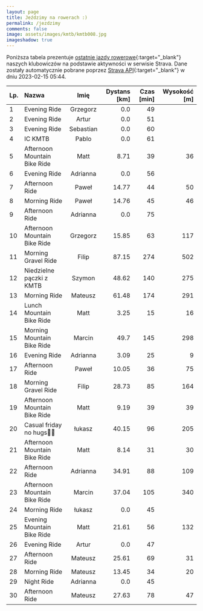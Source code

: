 ```yaml
---
layout: page
title: Jeździmy na rowerach :)
permalink: /jezdzimy
comments: false
image: assets/images/kmtb/kmtb008.jpg
imageshadow: true
---
```


Poniższa tabela prezentuje [ostatnie jazdy rowerowe](https://www.strava.com/clubs/336381){:target="_blank"} naszych klubowiczów na podstawie aktywności w serwisie Strava. Dane zostały automatycznie pobrane poprzez [Strava API](https://developers.strava.com/docs/reference/#api-Clubs-getClubActivitiesById){:target="_blank"} w dniu 2023-02-15 05:44.

Lp. | Nazwa | Imię | Dystans [km] | Czas [min] | Wysokość [m]
:--- | :--- | :---: | ---: | ---: | ---:
1|Evening Ride|Grzegorz|0.0|49|
2|Evening Ride|Artur|0.0|51|
3|Evening Ride|Sebastian|0.0|60|
4|IC KMTB|Pablo|0.0|61|
5|Afternoon Mountain Bike Ride|Matt|8.71|39|36
6|Evening Ride|Adrianna|0.0|56|
7|Afternoon Ride|Paweł|14.77|44|50
8|Morning Ride|Paweł|14.76|45|46
9|Afternoon Ride|Adrianna|0.0|75|
10|Afternoon Mountain Bike Ride|Grzegorz|15.85|63|117
11|Morning Gravel Ride|Filip|87.15|274|502
12|Niedzielne pączki z KMTB|Szymon|48.62|140|275
13|Morning Ride|Mateusz|61.48|174|291
14|Lunch Mountain Bike Ride|Matt|3.25|15|16
15|Morning Mountain Bike Ride|Marcin|49.7|145|298
16|Evening Ride|Adrianna|3.09|25|9
17|Afternoon Ride|Paweł|10.05|36|75
18|Morning Gravel Ride|Filip|28.73|85|164
19|Afternoon Mountain Bike Ride|Matt|9.19|39|39
20|Casual  friday no hugs💪😎|łukasz|40.15|96|205
21|Afternoon Mountain Bike Ride|Matt|8.14|31|30
22|Afternoon Ride|Adrianna|34.91|88|109
23|Afternoon Mountain Bike Ride|Marcin|37.04|105|340
24|Morning Ride|łukasz|0.0|45|
25|Evening Mountain Bike Ride|Matt|21.61|56|132
26|Evening Ride|Artur|0.0|47|
27|Afternoon Ride|Mateusz|25.61|69|31
28|Morning Ride|Mateusz|13.45|34|20
29|Night Ride|Adrianna|0.0|45|
30|Afternoon Ride|Mateusz|27.63|78|47
